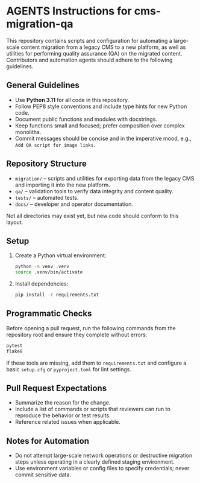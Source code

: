 # AGENTS Instructions for cms-migration-qa

This repository contains scripts and configuration for automating a large-scale
content migration from a legacy CMS to a new platform, as well as utilities for
performing quality assurance (QA) on the migrated content. Contributors and
automation agents should adhere to the following guidelines.

## General Guidelines
- Use **Python 3.11** for all code in this repository.
- Follow PEP8 style conventions and include type hints for new Python code.
- Document public functions and modules with docstrings.
- Keep functions small and focused; prefer composition over complex monoliths.
- Commit messages should be concise and in the imperative mood, e.g., `Add QA
  script for image links`.

## Repository Structure
- `migration/` – scripts and utilities for exporting data from the legacy CMS
  and importing it into the new platform.
- `qa/` – validation tools to verify data integrity and content quality.
- `tests/` – automated tests.
- `docs/` – developer and operator documentation.

Not all directories may exist yet, but new code should conform to this layout.

## Setup
1. Create a Python virtual environment:
   ```bash
   python -m venv .venv
   source .venv/bin/activate
   ```
2. Install dependencies:
   ```bash
   pip install -r requirements.txt
   ```

## Programmatic Checks
Before opening a pull request, run the following commands from the repository
root and ensure they complete without errors:

```bash
pytest
flake8
```

If these tools are missing, add them to `requirements.txt` and configure a basic
`setup.cfg` or `pyproject.toml` for lint settings.

## Pull Request Expectations
- Summarize the reason for the change.
- Include a list of commands or scripts that reviewers can run to reproduce the
  behavior or test results.
- Reference related issues when applicable.

## Notes for Automation
- Do not attempt large-scale network operations or destructive migration steps
  unless operating in a clearly defined staging environment.
- Use environment variables or config files to specify credentials; never commit
  sensitive data.

